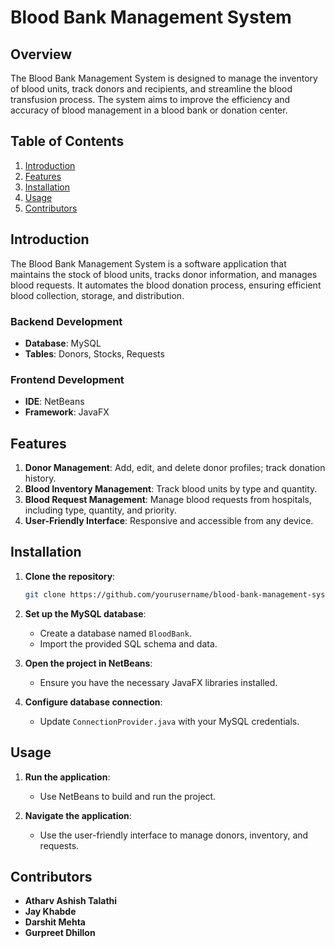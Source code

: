 
# Blood Bank Management System

## Overview

The Blood Bank Management System is designed to manage the inventory of blood units, track donors and recipients, and streamline the blood transfusion process. The system aims to improve the efficiency and accuracy of blood management in a blood bank or donation center.

## Table of Contents

1. [Introduction](#introduction)
2. [Features](#features)
3. [Installation](#installation)
4. [Usage](#usage)
5. [Contributors](#contributors)

## Introduction

The Blood Bank Management System is a software application that maintains the stock of blood units, tracks donor information, and manages blood requests. It automates the blood donation process, ensuring efficient blood collection, storage, and distribution.

### Backend Development

- **Database**: MySQL
- **Tables**: Donors, Stocks, Requests

### Frontend Development

- **IDE**: NetBeans
- **Framework**: JavaFX

## Features

1. **Donor Management**: Add, edit, and delete donor profiles; track donation history.
2. **Blood Inventory Management**: Track blood units by type and quantity.
3. **Blood Request Management**: Manage blood requests from hospitals, including type, quantity, and priority.
4. **User-Friendly Interface**: Responsive and accessible from any device.

## Installation

1. **Clone the repository**:
   ```bash
   git clone https://github.com/yourusername/blood-bank-management-system.git
   ```
2. **Set up the MySQL database**:
   - Create a database named `BloodBank`.
   - Import the provided SQL schema and data.

3. **Open the project in NetBeans**:
   - Ensure you have the necessary JavaFX libraries installed.

4. **Configure database connection**:
   - Update `ConnectionProvider.java` with your MySQL credentials.

## Usage

1. **Run the application**:
   - Use NetBeans to build and run the project.

2. **Navigate the application**:
   - Use the user-friendly interface to manage donors, inventory, and requests.

## Contributors

- **Atharv Ashish Talathi**
- **Jay Khabde**
- **Darshit Mehta**
- **Gurpreet Dhillon**


